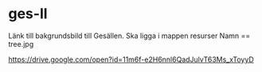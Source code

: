 # ges-ll

Länk till bakgrundsbild till Gesällen. 
Ska ligga i mappen resurser 
Namn == tree.jpg

https://drive.google.com/open?id=11m6f-e2H6nnl6QadJulvT63Ms_xToyyD
